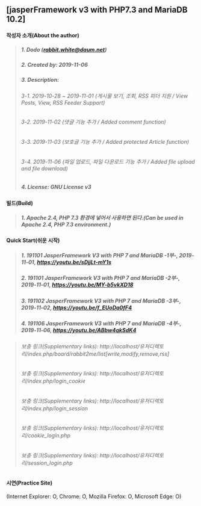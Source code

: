 ## [jasperFramework v3 with PHP7.3 and MariaDB 10.2]

#### 작성자 소개(About the author)
> ##### 1. Dodo (rabbit.white@daum.net)
> ##### 2. Created by: 2019-11-06
> ##### 3. Description: 
> ###### 3-1. 2019-10-28 ~ 2019-11-01 (게시물 보기, 조회, RSS 피더 지원 / View Posts, View, RSS Feeder Support)
> ###### 3-2. 2019-11-02 (댓글 기능 추가 / Added comment function)
> ###### 3-3. 2019-11-03 (보호글 기능 추가 / Added protected Article function)
> ###### 3-4. 2019-11-06 (파일 업로드, 파일 다운로드 기능 추가 / Added file upload and file download)
> ##### 4. License: GNU License v3

#### 빌드(Build)
> ##### 1. Apache 2.4, PHP 7.3 환경에 넣어서 사용하면 된다.(Can be used in Apache 2.4, PHP 7.3 environment.)

#### Quick Start(쉬운 시작)
> ##### 1. 191101 JasperFramework V3 with PHP 7 and MariaDB -1부-, 2019-11-01, https://youtu.be/sDjjLt-mY1s 
> ##### 2. 191101 JasperFramework V3 with PHP 7 and MariaDB -2부-, 2019-11-01, https://youtu.be/MY-b5vkXD18
> ##### 3. 191102 JasperFramework V3 with PHP 7 and MariaDB -3부-, 2019-11-02, https://youtu.be/f_EUoDa0fF4
> ##### 4. 191106 JasperFramework V3 with PHP 7 and MariaDB -4부-, 2019-11-06, https://youtu.be/ABbw4qkSdK4

> ###### 보충 링크(Supplementary links): http://localhost/유저디렉토리/index.php/board/rabbit2me/list[write,modify,remove,rss]
> ###### 보충 링크(Supplementary links): http://localhost/유저디렉토리/index.php/login_cookie
> ###### 보충 링크(Supplementary links): http://localhost/유저디렉토리/index.php/login_session
> ###### 보충 링크(Supplementary links): http://localhost/유저디렉토리/cookie_login.php
> ###### 보충 링크(Supplementary links): http://localhost/유저디렉토리/session_login.php

#### 시연(Practice Site)
(Internet Explorer: O, Chrome: O, Mozilla Firefox: O, Microsoft Edge: O)
